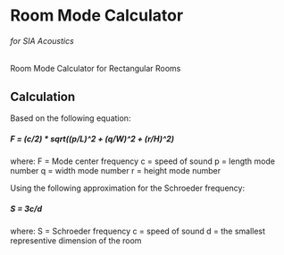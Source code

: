 # Room Mode Calculator
###### for SIA Acoustics

Room Mode Calculator for Rectangular Rooms

## Calculation

Based on the following equation:

##### F = (c/2) * sqrt((p/L)^2 + (q/W)^2 + (r/H)^2)

where:
   F = Mode center frequency
   c = speed of sound
   p = length mode number
   q = width mode number
   r = height mode number

Using the following approximation for the Schroeder frequency:
##### S = 3c/d

where:
   S = Schroeder frequency
   c = speed of sound
   d = the smallest representive dimension of the room
